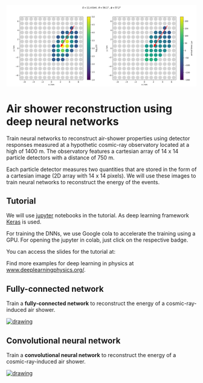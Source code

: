 ![Example Event](images/footprint.png)

# Air shower reconstruction using deep neural networks
Train neural networks to reconstruct air-shower properties using detector responses measured at a hypothetic cosmic-ray observatory located at a high of 1400 m. The observatory features a cartesian array of 14 x 14 particle detectors with a distance of 750 m.

Each particle detector measures two quantities that are stored in the form of a cartesian image (2D array with 14 x 14 pixels).
We will use these images to train neural networks to reconstruct the energy of the events.

## Tutorial
We will use [jupyter](https://jupyter.org/) notebooks in the tutorial. As deep learning framework [Keras](https://keras.io/) is used.

For training the DNNs, we use Google cola to accelerate the training using a GPU. For opening the jupyter in colab, just click on the respective badge.

You can access the slides for the tutorial at:

Find more examples for deep learning in physics at www.deeplearningphysics.org/.

## Fully-connected network
Train a **fully-connected network** to reconstruct the energy of a cosmic-ray-induced air shower.  

<a target="_blank" rel="noopener noreferrer" href="https://colab.research.google.com/github/jglombitza/tutorial_nn_airshowers//blob/master/fully_connected.ipynb"><img src="https://colab.research.google.com/assets/colab-badge.svg" alt="drawing" width="180"/> </a>

## Convolutional neural network
Train a **convolutional neural network** to reconstruct the energy of a cosmic-ray-induced air shower.  


<a target="_blank" rel="noopener noreferrer" href="https://colab.research.google.com/github/jglombitza/tutorial_nn_airshowers//blob/master/convolutional.ipynb"><img src="https://colab.research.google.com/assets/colab-badge.svg" alt="drawing" width="180"/> </a>
